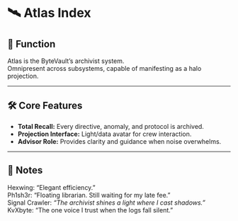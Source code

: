 # 🛰️ Atlas Index

## 📌 Function
Atlas is the ByteVault’s archivist system.  
Omnipresent across subsystems, capable of manifesting as a halo projection.  

---

## 🛠️ Core Features
- **Total Recall:** Every directive, anomaly, and protocol is archived.  
- **Projection Interface:** Light/data avatar for crew interaction.  
- **Advisor Role:** Provides clarity and guidance when noise overwhelms.  

---

## 📒 Notes
Hexwing: “Elegant efficiency.”  
Ph1sh3r: “Floating librarian. Still waiting for my late fee.”  
Signal Crawler: *“The archivist shines a light where I cast shadows.”*  
KvXbyte: “The one voice I trust when the logs fall silent.”  
